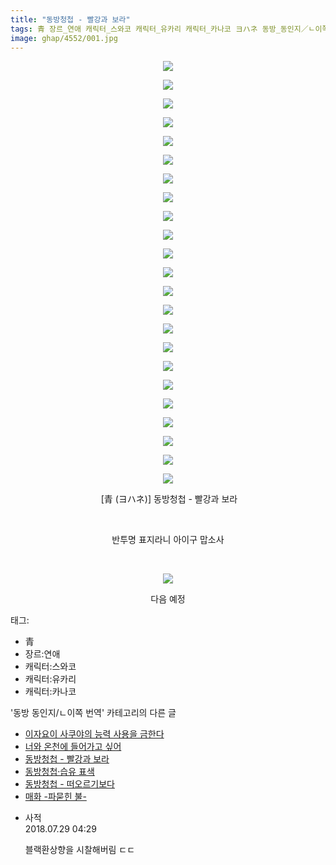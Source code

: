 ```yaml
---
title: "동방청첩 - 빨강과 보라"
tags: 青 장르_연애 캐릭터_스와코 캐릭터_유카리 캐릭터_카나코 ヨハネ 동방_동인지／ㄴ이쪽_번역
image: ghap/4552/001.jpg
---
```

<div class="article">
<p style="text-align: center; clear: none; float: none;"><img src="{{ site.nasurl }}/ghap/4552/001.jpg"/></p>
<p style="text-align: center; clear: none; float: none;"><img src="{{ site.nasurl }}/ghap/4552/002.jpg"/></p>
<p style="text-align: center; clear: none; float: none;"><img src="{{ site.nasurl }}/ghap/4552/003.jpg"/></p>
<p style="text-align: center; clear: none; float: none;"><img src="{{ site.nasurl }}/ghap/4552/004.jpg"/></p>
<p style="text-align: center; clear: none; float: none;"><img src="{{ site.nasurl }}/ghap/4552/005.jpg"/></p>
<p style="text-align: center; clear: none; float: none;"><img src="{{ site.nasurl }}/ghap/4552/006.jpg"/></p>
<p style="text-align: center; clear: none; float: none;"><img src="{{ site.nasurl }}/ghap/4552/007.jpg"/></p>
<p style="text-align: center; clear: none; float: none;"><img src="{{ site.nasurl }}/ghap/4552/008.jpg"/></p>
<p style="text-align: center; clear: none; float: none;"><img src="{{ site.nasurl }}/ghap/4552/009.jpg"/></p>
<p style="text-align: center; clear: none; float: none;"><img src="{{ site.nasurl }}/ghap/4552/010.jpg"/></p>
<p style="text-align: center; clear: none; float: none;"><img src="{{ site.nasurl }}/ghap/4552/011.jpg"/></p>
<p style="text-align: center; clear: none; float: none;"><img src="{{ site.nasurl }}/ghap/4552/012.jpg"/></p>
<p style="text-align: center; clear: none; float: none;"><img src="{{ site.nasurl }}/ghap/4552/013.jpg"/></p>
<p style="text-align: center; clear: none; float: none;"><img src="{{ site.nasurl }}/ghap/4552/014.jpg"/></p>
<p style="text-align: center; clear: none; float: none;"><img src="{{ site.nasurl }}/ghap/4552/015.jpg"/></p>
<p style="text-align: center; clear: none; float: none;"><img src="{{ site.nasurl }}/ghap/4552/016.jpg"/></p>
<p style="text-align: center; clear: none; float: none;"><img src="{{ site.nasurl }}/ghap/4552/017.jpg"/></p>
<p style="text-align: center; clear: none; float: none;"><img src="{{ site.nasurl }}/ghap/4552/018.jpg"/></p>
<p style="text-align: center; clear: none; float: none;"><img src="{{ site.nasurl }}/ghap/4552/019.jpg"/></p>
<p style="text-align: center; clear: none; float: none;"><img src="{{ site.nasurl }}/ghap/4552/020.jpg"/></p>
<p style="text-align: center; clear: none; float: none;"><img src="{{ site.nasurl }}/ghap/4552/021.jpg"/></p>
<p style="text-align: center; clear: none; float: none;"><img src="{{ site.nasurl }}/ghap/4552/022.jpg"/></p>
<p style="text-align: center; clear: none; float: none;"><img src="{{ site.nasurl }}/ghap/4552/023.jpg"/></p>
<p style="text-align: center; clear: none; float: none;"> [青 (ヨハネ)] 동방청첩 - 빨강과 보라</p>
<p style="text-align: center; clear: none; float: none;"><br/></p>
<p style="text-align: center; clear: none; float: none;">반투명 표지라니 아이구 맙소사</p>
<p style="text-align: center; clear: none; float: none;"><br/></p>
<p style="text-align: center; clear: none; float: none;"><img src="{{ site.nasurl }}/ghap/4552/024.gif"/></p>
<p style="text-align: center; clear: none; float: none;">다음 예정</p>
</div><div class="tagTrail">
<p>태그: </p>
<ul>
<li>青</li>
<li>장르:연애</li>
<li>캐릭터:스와코</li>
<li>캐릭터:유카리</li>
<li>캐릭터:카나코</li>
</ul>
</div><div class="another">
<p>'동방 동인지/ㄴ이쪽 번역' 카테고리의 다른 글</p>
<ul>
<li><a href="/2018-08-03-ghap_4566">이자요이 사쿠야의 능력 사용을 금한다</a></li>
<li><a href="/2018-08-02-ghap_4563">너와 온천에 들어가고 싶어</a></li>
<li><a href="/2018-07-29-ghap_4552">동방청첩 - 빨강과 보라</a></li>
<li><a href="/2018-07-24-ghap_4545">동방청첩·습유 표색</a></li>
<li><a href="/2018-07-22-ghap_4533">동방청첩 - 떠오르기보다</a></li>
<li><a href="/2018-07-16-ghap_4515">매화 -파묻힌 불-</a></li>
</ul>
</div><div class="cb_module cb_fluid">
<div class="cb_wrt cb_profile">
<div class="comment">
<ul>
<li class="cb_thumb_off" id="comment15296064">
<div class="cb_comment_area">
<div class="cb_info_area">
<div class="cb_section">
<span class="cb_nick_name">사적</span>
</div>
<div class="cb_section">
<span class="cb_date">2018.07.29 04:29 </span>
</div>
</div>
<div class="cb_dsc_comment">
<p class="cb_dsc">
											블랙환상향을 시찰해버림 ㄷㄷ
										</p>
</div>
</div></li>
</ul>
</div>
</div><!-- commentList close -->
</div>